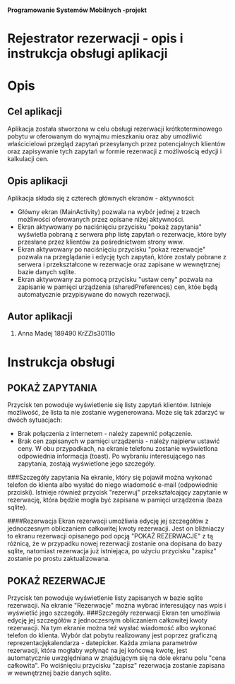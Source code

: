 #### Programowanie Systemów Mobilnych -projekt
# Rejestrator rezerwacji - opis i instrukcja obsługi aplikacji

# Opis
## Cel aplikacji
Aplikacja została stworzona w celu obsługi rezerwacji krótkoterminowego pobytu w oferowanym do wynajmu mieszkaniu oraz aby umożliwić właścicielowi przegląd zapytań przesyłanych przez
potencjalnych klientów oraz zapisywanie tych zapytań w formie rezerwacji z możliwością edycji i kalkulacji cen. 
## Opis aplikacji
Aplikacja składa się z czterech głównych ekranów - aktywności:
* Główny ekran (MainActivity) pozwala na wybór jednej z trzech możliwości oferowanych przez opisane niżej aktywności.
* Ekran aktywowany po naciśnięciu przycisku "pokaż zapytania" wyświetla pobraną z serwera php listę zapytań o rezerwacje, które były przesłane przez klientów
za pośrednictwem strony www. 
* Ekran aktywowany po naciśnięciu przycisku "pokaż rezerwacje" pozwala na przeglądanie i edycję tych zapytań, które zostały pobrane z serwera i przekształcone
w rezerwacje oraz zapisane w wewnętrznej bazie danych sqlite.  
* Ekran aktywowany za pomocą przycisku "ustaw ceny" pozwala na zapisanie w pamięci urządzenia (sharedPreferences) cen, któe będą automatycznie przypisywane do 
nowych rezerwacji.

## Autor aplikacji
1. Anna Madej 189490 KrZZIs3011Io


# Instrukcja obsługi
## POKAŻ ZAPYTANIA
Przycisk ten powoduje wyświetlenie się listy zapytań klientów.
Istnieje możliwość, że lista ta nie zostanie wygenerowana. Może się tak zdarzyć w dwóch sytuacjach:
* Brak połączenia z internetem - należy zapewnić połączenie.
* Brak cen zapisanych w pamięci urządzenia - należy najpierw ustawić ceny.
W obu przypadkach, na ekranie telefonu zostanie wyświetlona odpowiednia informacja (toast).
Po wybraniu interesującego nas zapytania, zostają wyświetlone jego szczegóły.

###Szczegóły zapytania
Na ekranie, który się pojawił można wykonać telefon do klienta albo wysłać do niego wiadomość e-mail (odpowiednie przciski).
Istnieje również przycisk "rezerwuj" przekształcający zapytanie w rezerwację, która będzie mogła być zapisana w pamięci urządzenia (baza sqlite).

####Rezerwacja
Ekran rezerwacji umożliwia edycję jej szczegółów z jednoczesnym obliczaniem całkowitej kwoty rezerwacji. 
Jest on bliźniaczy to ekranu rezerwacji opisanego pod opcją "POKAŻ REZERWACJE" z tą różnicą, że w przypadku nowej rezerwacji
zostanie ona dopisana do bazy sqlite, natomiast rezerwacja już istniejąca, po użyciu przycisku "zapisz" zostanie po prostu zaktualizowana.

## POKAŻ REZERWACJE
Przycisk ten powoduje wyświetlenie  listy zapisanych w bazie sqlite rezerwacji. 
Na ekranie "Rezerwacje" można wybrać interesujący nas wpis i wyświetlić jego szczegóły. 
###Szczegóły rezerwacji
Ekran ten umożliwia edycję jej szczegółów z jednoczesnym obliczaniem całkowitej kwoty rezerwacji.
Na tym ekranie można też wysłać wiadomość albo wykonać telefon do klienta.
Wybór dat pobytu realizowany jest poprzez graficzną reprezentacjękalendarza - datepicker.
Każda zmiana parametrów rezerwacji, która mogłaby wpłynąć na jej końcową kwotę, jest automatycznie uwzględniana w znajdującym się na dole ekranu polu "cena całkowita".
Po wciśnięciu przycisku "zapisz" rezerwacja zostanie zapisana w wewnętrznej bazie danych sqlite.




